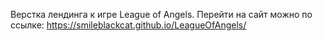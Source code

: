Верстка лендинга к игре League of Angels. Перейти на сайт можно по ссылке: https://smileblackcat.github.io/LeagueOfAngels/
